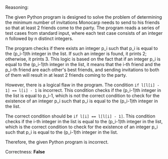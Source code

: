 Reasoning:

The given Python program is designed to solve the problem of determining the minimum number of invitations Monocarp needs to send to his friends so that at least 2 friends come to the party. The program reads a series of test cases from standard input, where each test case consists of an integer n followed by n distinct integers.

The program checks if there exists an integer p_i such that p_i is equal to the (p_i-1)th integer in the list. If such an integer is found, it prints 2; otherwise, it prints 3. This logic is based on the fact that if an integer p_i is equal to the (p_i-1)th integer in the list, it means that the i-th friend and the p_i-th friend are each other's best friends, and sending invitations to both of them will result in at least 2 friends coming to the party.

However, there is a logical flaw in the program. The condition `if l[l[i] - 1] == l[i] - 1` is incorrect. This condition checks if the (p_i-1)th integer in the list is equal to p_i-1, which is not the correct condition to check for the existence of an integer p_i such that p_i is equal to the (p_i-1)th integer in the list.

The correct condition should be `if l[i] == l[l[i] - 1]`. This condition checks if the i-th integer in the list is equal to the (p_i-1)th integer in the list, which is the correct condition to check for the existence of an integer p_i such that p_i is equal to the (p_i-1)th integer in the list.

Therefore, the given Python program is incorrect.

Correctness: **False**